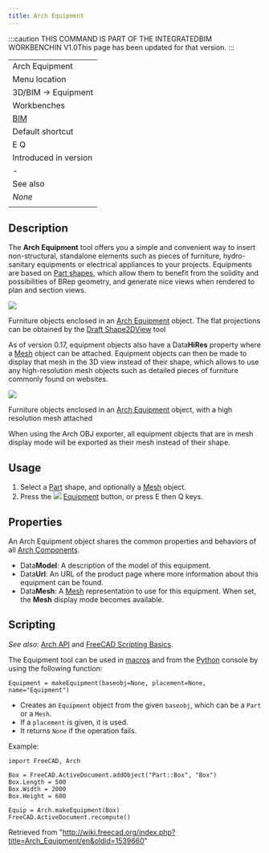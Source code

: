 ```yaml
---
title: Arch Equipment
---
```


:::caution
THIS COMMAND IS PART OF THE INTEGRATEDBIM WORKBENCHIN V1.0This page has been updated for that version.
:::

|                                       |
| ------------------------------------- |
| Arch Equipment                        |
| Menu location                         |
| 3D/BIM → Equipment                    |
| Workbenches                           |
| [BIM](/BIM_Workbench "BIM Workbench") |
| Default shortcut                      |
| E Q                                   |
| Introduced in version                 |
| -                                     |
| See also                              |
| _None_                                |
|                                       |

## Description

The **Arch Equipment** tool offers you a simple and convenient way to insert non-structural, standalone elements such as pieces of furniture, hydro-sanitary equipments or electrical appliances to your projects. Equipments are based on [Part shapes](/Part_Workbench "Part Workbench"), which allow them to benefit from the solidity and possibilities of BRep geometry, and generate nice views when rendered to plan and section views.

![](/images/Arch_equipment_example.jpg)

Furniture objects enclosed in an [Arch Equipment](/Arch_Equipment "Arch Equipment") object. The flat projections can be obtained by the [Draft Shape2DView](/Draft_Shape2DView "Draft Shape2DView") tool

As of version 0.17, equipment objects also have a Data**HiRes** property where a [Mesh](/Mesh_Workbench "Mesh Workbench") object can be attached. Equipment objects can then be made to display that mesh in the 3D view instead of their shape, which allows to use any high-resolution mesh objects such as detailed pieces of furniture commonly found on websites.

![](/images/Arch_equipment_mesh.jpg)

Furniture objects enclosed in an [Arch Equipment](/Arch_Equipment "Arch Equipment") object, with a high resolution mesh attached

When using the Arch OBJ exporter, all equipment objects that are in mesh display mode will be exported as their mesh instead of their shape.

## Usage

1. Select a [Part](/Part_Workbench "Part Workbench") shape, and optionally a [Mesh](/Mesh_Workbench "Mesh Workbench") object.
2. Press the ![](/images/Arch_Equipment.svg) [Equipment](/Arch_Equipment "Arch Equipment") button, or press E then Q keys.

## Properties

An Arch Equipment object shares the common properties and behaviors of all [Arch Components](/Arch_Component "Arch Component").

- Data**Model**: A description of the model of this equipment.
- Data**Url**: An URL of the product page where more information about this equipment can be found.
- Data**Mesh**: A [Mesh](/Mesh_Workbench "Mesh Workbench") representation to use for this equipment. When set, the **Mesh** display mode becomes available.

## Scripting

_See also:_ [Arch API](/Arch_API "Arch API") and [FreeCAD Scripting Basics](/FreeCAD_Scripting_Basics "FreeCAD Scripting Basics").

The Equipment tool can be used in [macros](/Macros "Macros") and from the [Python](/Python "Python") console by using the following function:

```
Equipment = makeEquipment(baseobj=None, placement=None, name="Equipment")

```

- Creates an `Equipment` object from the given `baseobj`, which can be a `Part` or a `Mesh`.
- If a `placement` is given, it is used.
- It returns `None` if the operation fails.

Example:

```
import FreeCAD, Arch

Box = FreeCAD.ActiveDocument.addObject("Part::Box", "Box")
Box.Length = 500
Box.Width = 2000
Box.Height = 600

Equip = Arch.makeEquipment(Box)
FreeCAD.ActiveDocument.recompute()

```

Retrieved from "<http://wiki.freecad.org/index.php?title=Arch_Equipment/en&oldid=1539660>"
